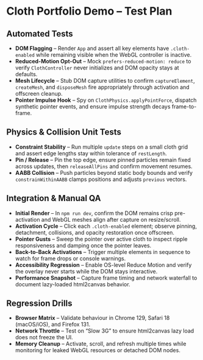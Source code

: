 # Cloth Portfolio Demo – Test Plan

## Automated Tests
- **DOM Flagging** – Render `App` and assert all key elements have `.cloth-enabled` while remaining visible when the WebGL controller is inactive.
- **Reduced-Motion Opt-Out** – Mock `prefers-reduced-motion: reduce` to verify `ClothController` never initializes and DOM opacity stays at defaults.
- **Mesh Lifecycle** – Stub DOM capture utilities to confirm `captureElement`, `createMesh`, and `disposeMesh` fire appropriately through activation and offscreen cleanup.
- **Pointer Impulse Hook** – Spy on `ClothPhysics.applyPointForce`, dispatch synthetic pointer events, and ensure impulse strength decays frame-to-frame.

## Physics & Collision Unit Tests
- **Constraint Stability** – Run multiple `update` steps on a small cloth grid and assert edge lengths stay within tolerance of `restLength`.
- **Pin / Release** – Pin the top edge, ensure pinned particles remain fixed across updates, then `releaseAllPins` and confirm movement resumes.
- **AABB Collision** – Push particles beyond static body bounds and verify `constrainWithinAABB` clamps positions and adjusts `previous` vectors.

## Integration & Manual QA
- **Initial Render** – In `npm run dev`, confirm the DOM remains crisp pre-activation and WebGL meshes align after capture on resize/scroll.
- **Activation Cycle** – Click each `.cloth-enabled` element; observe pinning, detachment, collisions, and opacity restoration once offscreen.
- **Pointer Gusts** – Sweep the pointer over active cloth to inspect ripple responsiveness and damping once the pointer leaves.
- **Back-to-Back Activations** – Trigger multiple elements in sequence to watch for frame drops or console warnings.
- **Accessibility Regression** – Enable OS-level Reduce Motion and verify the overlay never starts while the DOM stays interactive.
- **Performance Snapshot** – Capture frame timing and network waterfall to document lazy-loaded html2canvas behavior.

## Regression Drills
- **Browser Matrix** – Validate behaviour in Chrome 129, Safari 18 (macOS/iOS), and Firefox 131.
- **Network Throttle** – Test on “Slow 3G” to ensure html2canvas lazy load does not freeze the UI.
- **Memory Cleanup** – Activate, scroll, and refresh multiple times while monitoring for leaked WebGL resources or detached DOM nodes.
